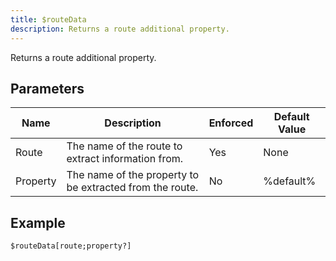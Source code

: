 ```yaml
---
title: $routeData
description: Returns a route additional property.
---
```


Returns a route additional property.
## Parameters
|   Name   |                       Description                        | Enforced | Default Value |
|----------|----------------------------------------------------------|----------|---------------|
| Route    | The name of the route to extract information from.       | Yes      | None          |
| Property | The name of the property to be extracted from the route. | No       | %default%     |
## Example
```
$routeData[route;property?]
```